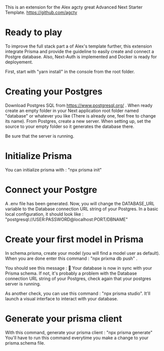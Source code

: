 This is an extension for the Alex agcty great Advanced Next Starter Template.
https://github.com/agcty

# Ready to play

To improve the full stack part a of Alex's template further, this extension integrate Prisma and provide the guideline to easily create and connect a Postgre database.
Also, Next-Auth is implemented and Docker is ready for deployement.

First, start with "yarn install" in the console from the root folder.

# Creating your Postgres

Download Postgres SQL from https://www.postgresql.org/ .
When ready create an empty folder in your Next application root folder named "database" or whatever you like (There is already one, feel free to change its name).
From Postgres, create a new server.
When setting up, set the source to your empty folder so it generates the database there.

Be sure that the server is running.

# Initialize Prisma

You can initialize prisma with : "npx prisma init"

# Connect your Postgre

A .env file has been generated. Now, you will change the DATABASE_URL variable to the Database connection URL string of your Postgres.
In a basic local configuration, it should look like : "postgresql://USER:PASSWORD@localhost:PORT/DBNAME"

# Create your first model in Prisma

In schema.prisma, create your model (you will find a model user as default). When you are done enter this command : "npx prixma db push" .

You should see this message : 🚀 Your database is now in sync with your Prisma schema.
If not, it's probably a problem with the Database connection URL string of your Postgres, check again that your postgres server is running.

As another check, you can use this command : "npx prisma studio". It'll launch a visual interface to interact with your database.

# Generate your prisma client

With this command, generate your prisma client : "npx prisma generate"
You'll have to run this command everytime you make a change to your prisma.schema file.
